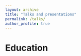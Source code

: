 ```yaml
---
layout: archive
title: "Talks and presentations"
permalink: /talks/
author_profile: true
---
```


Education
====== 

